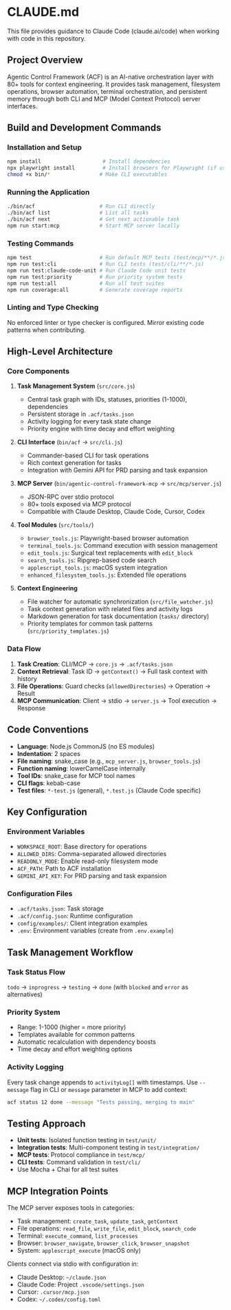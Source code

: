 # CLAUDE.md

This file provides guidance to Claude Code (claude.ai/code) when working with code in this repository.

## Project Overview

Agentic Control Framework (ACF) is an AI-native orchestration layer with 80+ tools for context engineering. It provides task management, filesystem operations, browser automation, terminal orchestration, and persistent memory through both CLI and MCP (Model Context Protocol) server interfaces.

## Build and Development Commands

### Installation and Setup
```bash
npm install                    # Install dependencies
npx playwright install         # Install browsers for Playwright (if using browser tools)
chmod +x bin/*                # Make CLI executables
```

### Running the Application
```bash
./bin/acf                     # Run CLI directly
./bin/acf list                # List all tasks
./bin/acf next                # Get next actionable task
npm run start:mcp             # Start MCP server locally
```

### Testing Commands
```bash
npm test                      # Run default MCP tests (test/mcp/**/*.js)
npm run test:cli              # Run CLI tests (test/cli/**/*.js)
npm run test:claude-code-unit # Run Claude Code unit tests
npm run test:priority         # Run priority system tests
npm run test:all              # Run all test suites
npm run coverage:all          # Generate coverage reports
```

### Linting and Type Checking
No enforced linter or type checker is configured. Mirror existing code patterns when contributing.

## High-Level Architecture

### Core Components

1. **Task Management System** (`src/core.js`)
   - Central task graph with IDs, statuses, priorities (1-1000), dependencies
   - Persistent storage in `.acf/tasks.json`
   - Activity logging for every task state change
   - Priority engine with time decay and effort weighting

2. **CLI Interface** (`bin/acf` → `src/cli.js`)
   - Commander-based CLI for task operations
   - Rich context generation for tasks
   - Integration with Gemini API for PRD parsing and task expansion

3. **MCP Server** (`bin/agentic-control-framework-mcp` → `src/mcp/server.js`)
   - JSON-RPC over stdio protocol
   - 80+ tools exposed via MCP protocol
   - Compatible with Claude Desktop, Claude Code, Cursor, Codex

4. **Tool Modules** (`src/tools/`)
   - `browser_tools.js`: Playwright-based browser automation
   - `terminal_tools.js`: Command execution with session management
   - `edit_tools.js`: Surgical text replacements with `edit_block`
   - `search_tools.js`: Ripgrep-based code search
   - `applescript_tools.js`: macOS system integration
   - `enhanced_filesystem_tools.js`: Extended file operations

5. **Context Engineering**
   - File watcher for automatic synchronization (`src/file_watcher.js`)
   - Task context generation with related files and activity logs
   - Markdown generation for task documentation (`tasks/` directory)
   - Priority templates for common task patterns (`src/priority_templates.js`)

### Data Flow

1. **Task Creation**: CLI/MCP → `core.js` → `.acf/tasks.json`
2. **Context Retrieval**: Task ID → `getContext()` → Full task context with history
3. **File Operations**: Guard checks (`allowedDirectories`) → Operation → Result
4. **MCP Communication**: Client → stdio → `server.js` → Tool execution → Response

## Code Conventions

- **Language**: Node.js CommonJS (no ES modules)
- **Indentation**: 2 spaces
- **File naming**: snake_case (e.g., `mcp_server.js`, `browser_tools.js`)
- **Function naming**: lowerCamelCase internally
- **Tool IDs**: snake_case for MCP tool names
- **CLI flags**: kebab-case
- **Test files**: `*-test.js` (general), `*.test.js` (Claude Code specific)

## Key Configuration

### Environment Variables
- `WORKSPACE_ROOT`: Base directory for operations
- `ALLOWED_DIRS`: Comma-separated allowed directories
- `READONLY_MODE`: Enable read-only filesystem mode
- `ACF_PATH`: Path to ACF installation
- `GEMINI_API_KEY`: For PRD parsing and task expansion

### Configuration Files
- `.acf/tasks.json`: Task storage
- `.acf/config.json`: Runtime configuration
- `config/examples/`: Client integration examples
- `.env`: Environment variables (create from `.env.example`)

## Task Management Workflow

### Task Status Flow
`todo` → `inprogress` → `testing` → `done` (with `blocked` and `error` as alternatives)

### Priority System
- Range: 1-1000 (higher = more priority)
- Templates available for common patterns
- Automatic recalculation with dependency boosts
- Time decay and effort weighting options

### Activity Logging
Every task change appends to `activityLog[]` with timestamps. Use `--message` flag in CLI or `message` parameter in MCP to add context:
```bash
acf status 12 done --message "Tests passing, merging to main"
```

## Testing Approach

- **Unit tests**: Isolated function testing in `test/unit/`
- **Integration tests**: Multi-component testing in `test/integration/`
- **MCP tests**: Protocol compliance in `test/mcp/`
- **CLI tests**: Command validation in `test/cli/`
- Use Mocha + Chai for all test suites

## MCP Integration Points

The MCP server exposes tools in categories:
- Task management: `create_task`, `update_task`, `getContext`
- File operations: `read_file`, `write_file`, `edit_block`, `search_code`
- Terminal: `execute_command`, `list_processes`
- Browser: `browser_navigate`, `browser_click`, `browser_snapshot`
- System: `applescript_execute` (macOS only)

Clients connect via stdio with configuration in:
- Claude Desktop: `~/claude.json`
- Claude Code: Project `.vscode/settings.json`
- Cursor: `.cursor/mcp.json`
- Codex: `~/.codex/config.toml`